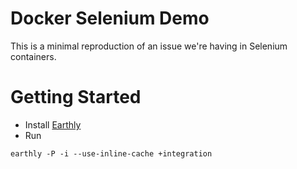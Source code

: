# Docker Selenium Demo

This is a minimal reproduction of an issue we're having in Selenium containers.

# Getting Started

* Install [Earthly](https://earthly.dev/)
* Run 

```
earthly -P -i --use-inline-cache +integration
```